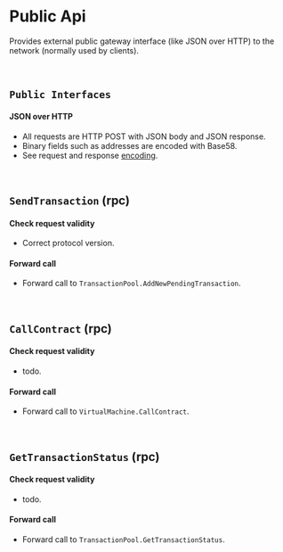 # Public Api

Provides external public gateway interface (like JSON over HTTP) to the network (normally used by clients).

&nbsp;
## `Public Interfaces`

#### JSON over HTTP
* All requests are HTTP POST with JSON body and JSON response.
* Binary fields such as addresses are encoded with Base58.
* See request and response [encoding](../../interfaces/protocol/public-api.md).

&nbsp;
## `SendTransaction` (rpc)

#### Check request validity
* Correct protocol version.

#### Forward call
* Forward call to `TransactionPool.AddNewPendingTransaction`.

&nbsp;
## `CallContract` (rpc)

#### Check request validity
* todo.

#### Forward call
* Forward call to `VirtualMachine.CallContract`.

&nbsp;
## `GetTransactionStatus` (rpc)

#### Check request validity
* todo.

#### Forward call
* Forward call to `TransactionPool.GetTransactionStatus`.
